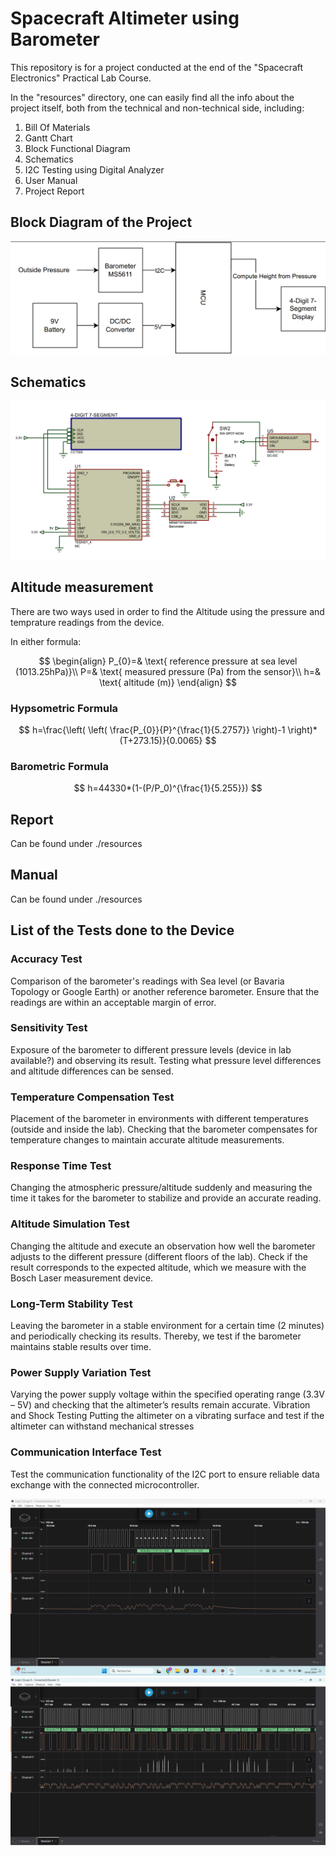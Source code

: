 # Spacecraft Altimeter using Barometer
This repository is for a project conducted at the end of the "Spacecraft Electronics" Practical Lab Course. 

In the "resources" directory, one can easily find all the info about the project itself, both from the technical and non-technical side, including: 
1. Bill Of Materials
2. Gantt Chart
3. Block Functional Diagram
4. Schematics 
5. I2C Testing using Digital Analyzer
6. User Manual
7. Project Report

## Block Diagram of the Project
![Alt text](resources/images/block.png)
## Schematics 
![Alt text](resources/images/schematics.png)
## Altitude measurement 
There are two ways used in order to find the Altitude using the pressure and temprature readings from the device. 

In either formula: 

$$
\begin{align}
P_{0}=& \text{ reference pressure at sea level (1013.25hPa)}\\
P=& \text{ measured pressure (Pa) from the sensor}\\
h=& \text{ altitude (m)}
\end{align}
$$

### Hypsometric Formula

$$
h=\frac{\left( \left( \frac{P_{0}}{P}^{\frac{1}{5.2757}} \right)-1 \right)*(T+273.15)}{0.0065}
$$
### Barometric Formula 
$$
h=44330*(1-(P/P_0)^{\frac{1}{5.255}})
$$

## Report
Can be found under ./resources
## Manual
Can be found under ./resources

## List of the Tests done to the Device

### Accuracy Test

Comparison of the barometer's readings with Sea level (or Bavaria Topology or Google Earth) or another reference barometer. Ensure that the readings are within an acceptable margin of error.
### Sensitivity Test

Exposure of the barometer to different pressure levels (device in lab available?) and observing its result. Testing what pressure level differences and altitude differences can be sensed.
### Temperature Compensation Test

Placement of the barometer in environments with different temperatures (outside and inside the lab). Checking that the barometer compensates for temperature changes to maintain accurate altitude measurements.
### Response Time Test

Changing the atmospheric pressure/altitude suddenly and measuring the time it takes for the barometer to stabilize and provide an accurate reading.
### Altitude Simulation Test

Changing the altitude and execute an observation how well the barometer adjusts to the different pressure (different floors of the lab). Check if the result corresponds to the expected altitude, which we measure with the Bosch Laser measurement device.
### Long-Term Stability Test

Leaving the barometer in a stable environment for a certain time (2 minutes) and periodically checking its results. Thereby, we test if the barometer maintains stable results over time.
### Power Supply Variation Test

Varying the power supply voltage within the specified operating range (3.3V – 5V) and checking that the altimeter’s results remain accurate.
Vibration and Shock Testing	Putting the altimeter on a vibrating surface and test if the altimeter can withstand mechanical stresses
### Communication Interface Test

Test the communication functionality of the I2C port to ensure reliable data exchange with the connected microcontroller.

![Alt text](resources/images/digital_analyzer/0%20Reset%20Sequence.png)
![Alt text](resources/images/digital_analyzer/A2A4A6.png)
